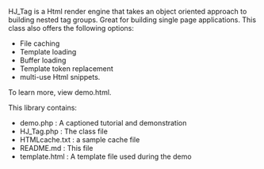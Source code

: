 HJ_Tag is a Html render engine that takes an object oriented approach to 
building nested tag groups.  Great for building single page applications.
This class also offers the following options:

 - File caching
 - Template loading
 - Buffer loading
 - Template token replacement
 - multi-use Html snippets.

To learn more, view demo.html.

This library contains:
 
 - demo.php         : A captioned tutorial and demonstration
 - HJ_Tag.php       : The class file
 - HTMLcache.txt    : a sample cache file
 - README.md        : This file
 - template.html    : A template file used during the demo
